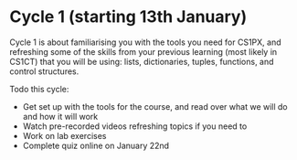 # Cycle 1 (starting 13th January)

Cycle 1 is about familiarising you with the tools you need for CS1PX, and refreshing some of the skills from your previous learning (most likely in CS1CT) that you will be using: lists, dictionaries, tuples, functions, and control structures.

Todo this cycle:
- Get set up with the tools for the course, and read over what we will do and how it will work
- Watch pre-recorded videos refreshing topics if you need to 
- Work on lab exercises
- Complete quiz online on January 22nd
